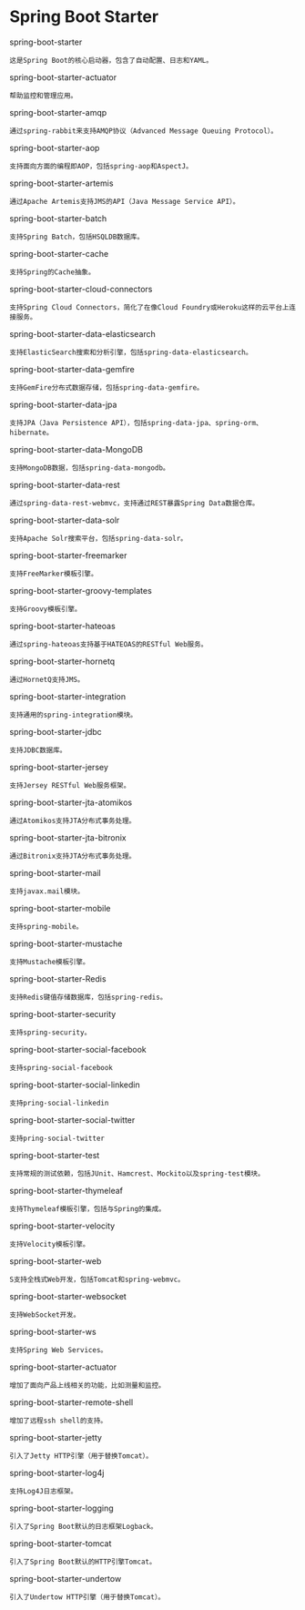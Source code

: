 # Spring Boot Starter

spring-boot-starter
```
这是Spring Boot的核心启动器，包含了自动配置、日志和YAML。
```

spring-boot-starter-actuator
```
帮助监控和管理应用。
```

spring-boot-starter-amqp
```
通过spring-rabbit来支持AMQP协议（Advanced Message Queuing Protocol）。
```

spring-boot-starter-aop
```
支持面向方面的编程即AOP，包括spring-aop和AspectJ。
```

spring-boot-starter-artemis
```
通过Apache Artemis支持JMS的API（Java Message Service API）。
```

spring-boot-starter-batch
```
支持Spring Batch，包括HSQLDB数据库。
```

spring-boot-starter-cache
```
支持Spring的Cache抽象。
```

spring-boot-starter-cloud-connectors
```
支持Spring Cloud Connectors，简化了在像Cloud Foundry或Heroku这样的云平台上连接服务。
```

spring-boot-starter-data-elasticsearch
```
支持ElasticSearch搜索和分析引擎，包括spring-data-elasticsearch。
```

spring-boot-starter-data-gemfire
```
支持GemFire分布式数据存储，包括spring-data-gemfire。
```

spring-boot-starter-data-jpa
```
支持JPA（Java Persistence API），包括spring-data-jpa、spring-orm、hibernate。
```

spring-boot-starter-data-MongoDB
```
支持MongoDB数据，包括spring-data-mongodb。
```

spring-boot-starter-data-rest
```
通过spring-data-rest-webmvc，支持通过REST暴露Spring Data数据仓库。
```

spring-boot-starter-data-solr
```
支持Apache Solr搜索平台，包括spring-data-solr。
```

spring-boot-starter-freemarker
```
支持FreeMarker模板引擎。
```

spring-boot-starter-groovy-templates
```
支持Groovy模板引擎。
```

spring-boot-starter-hateoas
```
通过spring-hateoas支持基于HATEOAS的RESTful Web服务。
```

spring-boot-starter-hornetq
```
通过HornetQ支持JMS。
```

spring-boot-starter-integration
```
支持通用的spring-integration模块。
```

spring-boot-starter-jdbc
```
支持JDBC数据库。
```

spring-boot-starter-jersey
```
支持Jersey RESTful Web服务框架。
```

spring-boot-starter-jta-atomikos
```
通过Atomikos支持JTA分布式事务处理。
```

spring-boot-starter-jta-bitronix
```
通过Bitronix支持JTA分布式事务处理。
```

spring-boot-starter-mail
```
支持javax.mail模块。
```

spring-boot-starter-mobile
```
支持spring-mobile。
```

spring-boot-starter-mustache
```
支持Mustache模板引擎。
```

spring-boot-starter-Redis
```
支持Redis键值存储数据库，包括spring-redis。
```

spring-boot-starter-security
```
支持spring-security。
```

spring-boot-starter-social-facebook
```
支持spring-social-facebook
```

spring-boot-starter-social-linkedin
```
支持pring-social-linkedin
```

spring-boot-starter-social-twitter
```
支持pring-social-twitter
```

spring-boot-starter-test
```
支持常规的测试依赖，包括JUnit、Hamcrest、Mockito以及spring-test模块。
```

spring-boot-starter-thymeleaf
```
支持Thymeleaf模板引擎，包括与Spring的集成。
```

spring-boot-starter-velocity
```
支持Velocity模板引擎。
```

spring-boot-starter-web
```
S支持全栈式Web开发，包括Tomcat和spring-webmvc。
```

spring-boot-starter-websocket
```
支持WebSocket开发。
```

spring-boot-starter-ws
```
支持Spring Web Services。
```

spring-boot-starter-actuator
```
增加了面向产品上线相关的功能，比如测量和监控。
```

spring-boot-starter-remote-shell
```
增加了远程ssh shell的支持。
```

spring-boot-starter-jetty
```
引入了Jetty HTTP引擎（用于替换Tomcat）。
```

spring-boot-starter-log4j
```
支持Log4J日志框架。
```

spring-boot-starter-logging
```
引入了Spring Boot默认的日志框架Logback。
```

spring-boot-starter-tomcat
```
引入了Spring Boot默认的HTTP引擎Tomcat。
```

spring-boot-starter-undertow
```
引入了Undertow HTTP引擎（用于替换Tomcat）。
```
